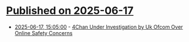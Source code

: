 # [Published on 2025-06-17](index.md)

* [2025-06-17, 15:05:00](https://soylentnews.org/article.pl?sid=25/06/16/0136200&from=rss) - [4Chan Under Investigation by Uk Ofcom Over Online Safety Concerns](https://soylentnews.org/article.pl?sid=25/06/16/0136200&from=rss)
